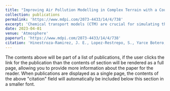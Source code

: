 ```yaml
---
title: "Improving Air Pollution Modelling in Complex Terrain with a Coupled WRF–LOTOS–EUROS Approach: A Case Study in Aburrá Valley, Colombia"
collection: publications
permalink: 'https://www.mdpi.com/2073-4433/14/4/738'
excerpt: 'Chemical transport models (CTM) are crucial for simulating the distribution of air pollutants, such as particulate matter, and evaluating their impact on the environment and human health. However, these models rely heavily on accurate emission inventory and meteorological inputs, usually obtained from reanalyzed weather data, such as the European Centre for Medium-Range Weather Forecasts (ECMWF). These inputs do not accurately reflect the complex topography and micro-scale meteorology in tropical regions where air pollution can pose a severe public health threat. We propose coupling the LOTOS–EUROS CTM model and the weather research and forecasting (WRF) model to improve LOTOS–EUROS representation. Using WRF as a meteorological driver provides high-resolution inputs for accurate pollutant simulation. We compared LOTOS–EUROS results when WRF and ECMWF provided the meteorological inputs during low and high pollutant concentration periods. The findings indicate that the WRF–LOTOS–EUROS coupling offers a more precise representation of the meteorology and pollutant dispersion than the default input of ECMWF. The simulations also capture the spatio-temporal variability of pollutant concentration and emphasize the importance of accounting for micro-scale meteorology and topography in air pollution modelling.'
date: 2023-04-01
venue: 'Atmosphere'
paperurl: 'https://www.mdpi.com/2073-4433/14/4/738'
citation: 'Hinestroza-Ramirez, J. E., Lopez-Restrepo, S., Yarce Botero, A., Segers, A., Rendon-Perez, A. M., Isaza-Cadavid, S., ... & Quintero, O. L. (2023). Improving Air Pollution Modelling in Complex Terrain with a Coupled WRF–LOTOS–EUROS Approach: A Case Study in Aburrá Valley, Colombia. Atmosphere, 14(4), 738.'
---
```


The contents above will be part of a list of publications, if the user clicks the link for the publication than the contents of section will be rendered as a full page, allowing you to provide more information about the paper for the reader. When publications are displayed as a single page, the contents of the above "citation" field will automatically be included below this section in a smaller font.

